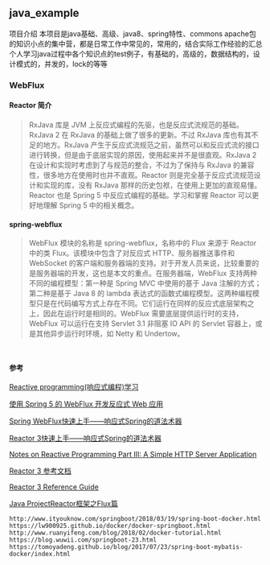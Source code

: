 ## java_example
项目介绍
本项目是java基础、高级、java8、spring特性、commons apache包的知识小点的集中营，都是日常工作中常见的，常用的，结合实际工作经验的汇总
个人学习java过程中各个知识点的test例子，有基础的，高级的，数据结构的，设计模式的，并发的，lock的等等

### WebFlux

#### Reactor 简介
> RxJava 库是 JVM 上反应式编程的先驱，也是反应式流规范的基础。RxJava 2 在 RxJava 的基础上做了很多的更新。不过 RxJava 库也有其不足的地方。RxJava 产生于反应式流规范之前，虽然可以和反应式流的接口进行转换，但是由于底层实现的原因，使用起来并不是很直观。RxJava 2 在设计和实现时考虑到了与规范的整合，不过为了保持与 RxJava 的兼容性，很多地方在使用时也并不直观。Reactor 则是完全基于反应式流规范设计和实现的库，没有 RxJava 那样的历史包袱，在使用上更加的直观易懂。Reactor 也是 Spring 5 中反应式编程的基础。学习和掌握 Reactor 可以更好地理解 Spring 5 中的相关概念。

#### spring-webflux
> WebFlux 模块的名称是 spring-webflux，名称中的 Flux 来源于 Reactor 中的类 Flux。该模块中包含了对反应式 HTTP、服务器推送事件和 WebSocket 的客户端和服务器端的支持。对于开发人员来说，比较重要的是服务器端的开发，这也是本文的重点。在服务器端，WebFlux 支持两种不同的编程模型：第一种是 Spring MVC 中使用的基于 Java 注解的方式；第二种是基于 Java 8 的 lambda 表达式的函数式编程模型。这两种编程模型只是在代码编写方式上存在不同。它们运行在同样的反应式底层架构之上，因此在运行时是相同的。WebFlux 需要底层提供运行时的支持，WebFlux 可以运行在支持 Servlet 3.1 非阻塞 IO API 的 Servlet 容器上，或是其他异步运行时环境，如 Netty 和 Undertow。
```


```
#### 参考
[Reactive programming(响应式编程)学习](http://liuxiang.github.io/2018/04/19/Reactive%20programming(%E5%8F%8D%E5%BA%94%E5%BC%8F%E7%BC%96%E7%A8%8B)%E5%AD%A6%E4%B9%A0/)

[使用 Spring 5 的 WebFlux 开发反应式 Web 应用](https://www.ibm.com/developerworks/cn/java/spring5-webflux-reactive/index.html)

[Spring WebFlux快速上手——响应式Spring的道法术器](https://blog.51cto.com/liukang/2090198)

[Reactor 3快速上手——响应式Spring的道法术器](https://blog.51cto.com/liukang/2090191)

[Notes on Reactive Programming Part III: A Simple HTTP Server Application](https://spring.io/blog/2016/07/20/notes-on-reactive-programming-part-iii-a-simple-http-server-application)

[Reactor 3 参考文档](http://htmlpreview.github.io/?https://github.com/get-set/reactor-core/blob/master-zh/src/docs/index.html)

[Reactor 3 Reference Guide](https://projectreactor.io/docs/core/release/reference/#_latest_version_copyright_notice)

[Java ProjectReactor框架之Flux篇](https://www.dnocm.com/articles/almond/java%20projectreactor-flux/)

```
http://www.ityouknow.com/springboot/2018/03/19/spring-boot-docker.html
https://lw900925.github.io/docker/docker-springboot.html
http://www.ruanyifeng.com/blog/2018/02/docker-tutorial.html
https://blog.wuwii.com/springboot-23.html
https://tomoyadeng.github.io/blog/2017/07/23/spring-boot-mybatis-docker/index.html
```
